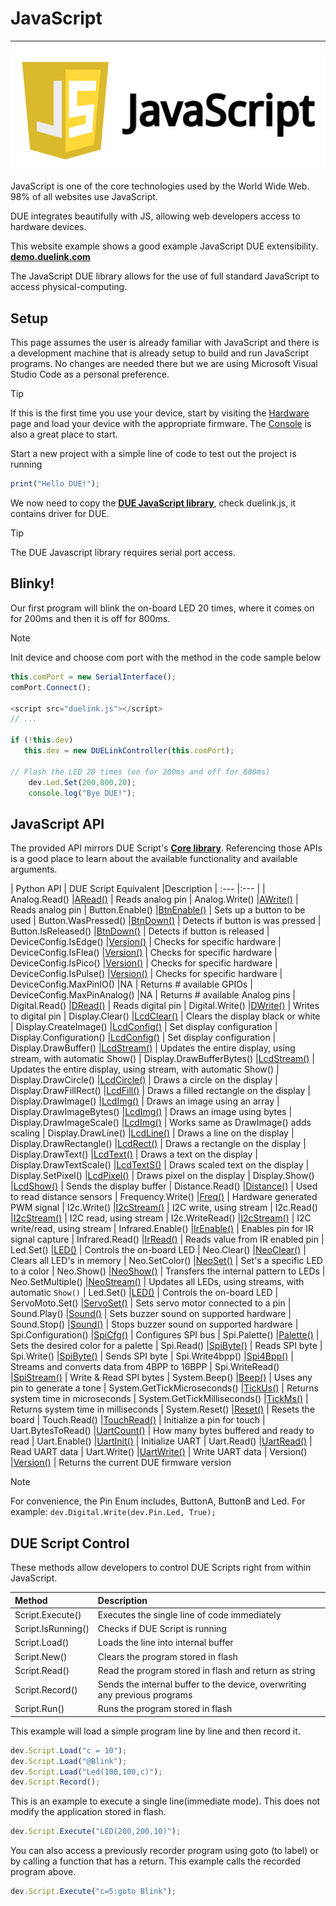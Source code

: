 # JavaScript

---

![JavaSript](../images/javascript.png)

JavaScript is one of the core technologies used by the World Wide Web. 98% of all websites use JavaScript. 

DUE integrates beautifully with JS, allowing web developers access to hardware devices. 

This website example shows a good example JavaScript DUE extensibility.
[**demo.duelink.com**](https://demo.duelink.com/)

The JavaScript DUE library allows for the use of full standard JavaScript to access physical-computing.

## Setup
This page assumes the user is already familiar with JavaScript and there is a development machine that is already setup to build and run JavaScript programs. No changes are needed there but we are using Microsoft Visual Studio Code as a personal preference.

> [!TIP]
> If this is the first time you use your device, start by visiting the [Hardware](../../hardware/intro.md) page and load your device with the appropriate firmware. The [Console](../console.md) is also a great place to start.

Start a new project with a simple line of code to test out the project is running

```js
print("Hello DUE!");
```

We now need to copy the [**DUE JavaScript library**](https://github.com/ghi-electronics/due-libraries), check duelink.js, it contains driver for DUE. 

> [!Tip]
> The DUE Javascript library requires serial port access.

## Blinky!
Our first program will blink the on-board LED 20 times, where it comes on for 200ms and then it is off for 800ms.

> [!NOTE]
> Init device and choose com port with the method in the code sample below

```js
this.comPort = new SerialInterface();
comPort.Connect();

<script src="duelink.js"></script>
// ...

if (!this.dev)
   this.dev = new DUELinkController(this.comPort);

// Flash the LED 20 times (on for 200ms and off for 800ms)
    dev.Led.Set(200,800,20);
    console.log("Bye DUE!");
```

## JavaScript API

The provided API mirrors DUE Script's [**Core library**](../due-script/corelib/corelib.md). Referencing those APIs is a good place to learn about the available functionality and available arguments.


| Python API                   | DUE Script Equivalent											|Description
| :---                         |:---													|
| Analog.Read()                |[ARead()](../due-script/corelib/analog.md)				| Reads analog pin
| Analog.Write()               |[AWrite()](../due-script/corelib/analog.md)				| Reads analog pin
| Button.Enable()              |[BtnEnable()](../due-script/corelib/button.md)			| Sets up a button to be used
| Button.WasPressed()          |[BtnDown()](../due-script/corelib/button.md)			| Detects if button is was pressed
| Button.IsReleased()          |[BtnDown()](../due-script/corelib/button.md)			| Detects if button is released 
| DeviceConfig.IsEdge()        |[Version()](../due-script/corelib/systemfunctions.md)	| Checks for specific hardware
| DeviceConfig.IsFlea()        |[Version()](../due-script/corelib/systemfunctions.md)	| Checks for specific hardware
| DeviceConfig.IsPico()        |[Version()](../due-script/corelib/systemfunctions.md)	| Checks for specific hardware
| DeviceConfig.IsPulse()       |[Version()](../due-script/corelib/systemfunctions.md)	| Checks for specific hardware
| DeviceConfig.MaxPinIO()      |NA														| Returns # available GPIOs
| DeviceConfig.MaxPinAnalog()  |NA														| Returns # available Analog pins
| Digital.Read()               |[DRead()](../due-script/corelib/digital.md)				| Reads digital pin
| Digital.Write()              |[DWrite()](../due-script/corelib/digital.md)			| Writes to digital pin
| Display.Clear()              |[LcdClear()](../due-script/corelib/lcd.md)				| Clears the display black or white
| Display.CreateImage()        |[LcdConfig()](../due-script/corelib/lcd.md)				| Set display configuration
| Display.Configuration()      |[LcdConfig()](../due-script/corelib/lcd.md)				| Set display configuration
| Display.DrawBuffer()         |[LcdStream()](../due-script/corelib/lcd.md)				| Updates the entire display, using stream, with automatic Show()
| Display.DrawBufferBytes()    |[LcdStream()](../due-script/corelib/lcd.md)		        | Updates the entire display, using stream, with automatic Show()
| Display.DrawCircle()         |[LcdCircle()](../due-script/corelib/lcd.md)			    | Draws a circle on the display
| Display.DrawFillRect()       |[LcdFill()](../due-script/corelib/lcd.md)			    | Draws a filled rectangle on the display
| Display.DrawImage()          |[LcdImg()](../due-script/corelib/lcd.md)				| Draws an image using an array
| Display.DrawImageBytes()     |[LcdImg()](../due-script/corelib/lcd.md)				| Draws an image using bytes
| Display.DrawImageScale()     |[LcdImg()](../due-script/corelib/lcd.md)				| Works same as DrawImage() adds scaling
| Display.DrawLine()           |[LcdLine()](../due-script/corelib/lcd.md)			    | Draws a line on the display
| Display.DrawRectangle()      |[LcdRect()](../due-script/corelib/lcd.md)			    | Draws a rectangle on the display
| Display.DrawText()           |[LcdText()](../due-script/corelib/lcd.md)			    | Draws a text on the display
| Display.DrawTextScale()      |[LcdTextS()](../due-script/corelib/lcd.md)			    | Draws scaled text on the display
| Display.SetPixel()           |[LcdPixel()](../due-script/corelib/lcd.md)			    | Draws pixel on the display
| Display.Show()               |[LcdShow()](../due-script/corelib/lcd.md)				| Sends the display buffer
| Distance.Read()              |[Distance()](../due-script/corelib/distance.md)			| Used to read distance sensors
| Frequency.Write()            |[Freq()](../due-script/corelib/frequency.md)			| Hardware generated PWM signal
| I2c.Write()				   |[I2cStream()](../due-script/corelib/i2c.md)				| I2C write, using stream
| I2c.Read()				   |[I2cStream()](../due-script/corelib/i2c.md)				| I2C read, using stream
| I2c.WriteRead()			   |[I2cStream()](../due-script/corelib/i2c.md)				| I2C write/read, using stream
| Infrared.Enable()			   |[IrEnable()](../due-script/corelib/infrared.md)			| Enables pin for IR signal capture
| Infrared.Read()			   |[IrRead()](../due-script/corelib/infrared.md)			| Reads value from IR enabled pin
| Led.Set()	   	         	   |[LED()](../due-script/corelib/led.md)					| Controls the on-board LED
| Neo.Clear()	   	           |[NeoClear()](../due-script/corelib/neopixel.md)			| Clears all LED's in memory
| Neo.SetColor()	           |[NeoSet()](../due-script/corelib/neopixel.md)			| Set's a specific LED to a color
| Neo.Show()	   	           |[NeoShow()](../due-script/corelib/neopixel.md)			| Transfers the internal pattern to LEDs
| Neo.SetMultiple()            |[NeoStream()](../due-script/corelib/neopixel.md)		| Updates all LEDs, using streams, with automatic `Show()`
| Led.Set()	   	         	   |[LED()](../due-script/corelib/led.md)					| Controls the on-board LED
| ServoMoto.Set()	   	       |[ServoSet()](../due-script/corelib/servo.md)			| Sets servo motor connected to a pin
| Sound.Play()	   	           |[Sound()](../due-script/corelib/sound.md)				| Sets buzzer sound on supported hardware
| Sound.Stop()	   	           |[Sound()](../due-script/corelib/sound.md)				| Stops buzzer sound on supported hardware
| Spi.Configuration()	   	   |[SpiCfg()](../due-script/corelib/spi.md)				| Configures SPI bus
| Spi.Palette()	   	           |[Palette()](../due-script/corelib/spi.md)				| Sets the desired color for a palette
| Spi.Read()	   	           |[SpiByte()](../due-script/corelib/spi.md)				| Reads SPI byte
| Spi.Write()	   	           |[SpiByte()](../due-script/corelib/spi.md)				| Sends SPI byte
| Spi.Write4bpp()	   	       |[Spi4Bpp()](../due-script/corelib/spi.md)			    | Streams and converts data from 4BPP to 16BPP
| Spi.WriteRead()	   	       |[SpiStream()](../due-script/corelib/spi.md)				| Write & Read SPI bytes
| System.Beep()	   	           |[Beep()](../due-script/corelib/beep.md)					| Uses any pin to generate a tone
| System.GetTickMicroseconds() |[TickUs()](../due-script/corelib/systemfunctions.md)	| Returns system time in microseconds
| System.GetTickMilliseconds() |[TickMs()](../due-script/corelib/systemfunctions.md)	| Returns system time in milliseconds
| System.Reset()	           |[Reset()](../due-script/corelib/systemfunctions.md)		| Resets the board
| Touch.Read()	               |[TouchRead()](../due-script/corelib/touch.md)           | Initialize a pin for touch
| Uart.BytesToRead()	       |[UartCount()](../due-script/corelib/uart.md)			| How many bytes buffered and ready to read
| Uart.Enable()	               |[UartInit()](../due-script/corelib/uart.md)				| Initialize UART
| Uart.Read()	               |[UartRead()](../due-script/corelib/uart.md)				| Read UART data
| Uart.Write()	               |[UartWrite()](../due-script/corelib/uart.md)			| Write UART data
| Version()					   |[Version()](../due-script/corelib/systemfunctions.md)	| Returns the current DUE firmware version

> [!NOTE]
> For convenience, the Pin Enum includes, ButtonA, ButtonB and Led. For example: `dev.Digital.Write(dev.Pin.Led, True);`


## DUE Script Control

These methods allow developers to control DUE Scripts right from within JavaScript.

| Method                       | Description                                        |
| :---                         |:---                                                |
| Script.Execute()	   	       | Executes the single line of code immediately       |
| Script.IsRunning()	   	   | Checks if DUE Script is running                    |
| Script.Load()	   	           | Loads the line into internal buffer                |
| Script.New()	   	           | Clears the program stored in flash                 |
| Script.Read()	   	           | Read the program stored in flash and return as string |
| Script.Record()	   	       | Sends the internal buffer to the device, overwriting any previous programs |
| Script.Run()	   	           | Runs the program stored in flash                   |

This example will load a simple program line by line and then record it.

```js
dev.Script.Load("c = 10");
dev.Script.Load("@Blink");
dev.Script.Load("Led(100,100,c)");
dev.Script.Record();
```

This is an example to execute a single line(immediate mode). This does not modify the application stored in flash. 

```js
dev.Script.Execute("LED(200,200,10)");
```

You can also access a previously recorder program using goto (to label) or by calling a function that has a return. This example calls the recorded program above.

```js
dev.Script.Execute("c=5:goto Blink");
```


